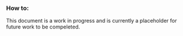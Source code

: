 ### How to:

This document is a work in progress and is currently a placeholder for future work to be compeleted.
